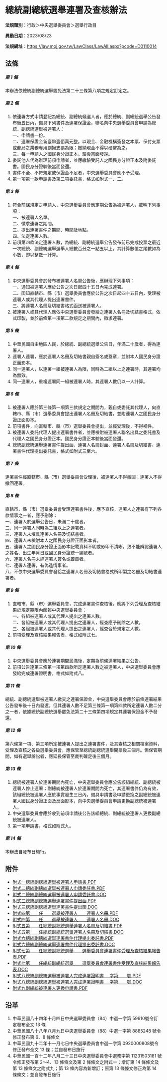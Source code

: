 # 總統副總統選舉連署及查核辦法

**法規類別**：行政＞中央選舉委員會＞選舉行政目

**異動日期**：2023/08/23  

**法規網址**：https://law.moj.gov.tw/LawClass/LawAll.aspx?pcode=D0110014





## 法條
##### 第 1 條
本辦法依總統副總統選舉罷免法第二十三條第八項之規定訂定之。

##### 第 2 條
1. 依連署方式申請登記為總統、副總統候選人者，應於總統、副總統選舉公告發布後五日內，備具下列書件及連署保證金，聯名向中央選舉委員會申請為總統、副總統選舉被連署人：  
一、申請書一份。  
二、連署保證金新臺幣壹佰萬元整。以現金、金融機構簽發之本票、保付支票或郵局之業務專用劃撥支票為限；繳納現金不得以硬幣為之。  
三、每一申請人之國民身分證正本。驗後當面發還。
1. 委託他人代為辦理前項申請者，並應繳驗受託人之國民身分證正本及附委託書。國民身分證驗後當面發還。
1. 書件不全、不符規定或保證金不足者，中央選舉委員會應不予受理。
1. 第一項第一款申請書及第二項委託書，格式如附式一、二。

##### 第 3 條
1. 符合前條規定之申請人，中央選舉委員會應定期公告為被連署人，載明下列事項：  
一、被連署人名單。  
二、徵求連署之期間。  
三、提出連署書件之期間、時間及地點。  
四、法定連署人數。
1. 前項第四款法定連署人數，為總統、副總統選舉公告發布前已完成投票之最近一次總統、副總統選舉選舉人總數百分之一點五以上，其計算數值之尾數如為小數，即以整數一計算。

##### 第 4 條
1. 中央選舉委員會於發布被連署人名單公告後，應辦理下列事項：  
一、通知被連署人應於公告之次日起四十五日內完成連署。  
二、函知直轄市、縣（市）選舉委員會應於公告之次日起四十五日內，受理被連署人或其代理人提出連署書件。  
三、將連署人名冊及切結書格式函送被連署人。
1. 被連署人或其代理人應依中央選舉委員會發給之連署人名冊及切結書格式，依式印製，並於前條第一項第二款規定之期間內，徵求連署。

##### 第 5 條
1. 中華民國自由地區人民，於總統、副總統選舉公告日，年滿二十歲者，得為連署人。
1. 連署人連署，應於連署人名冊及切結書親自簽名或蓋章，並附本人國民身分證正面影本。
1. 同一連署人，以連署一組被連署人為限，同時為二組以上之連署時，其連署均為無效。
1. 同一連署人，重複連署同一組被連署人時，其連署人數仍以一人計算。

##### 第 6 條
1. 被連署人應於第三條第一項第三款規定之期間內，親自或委託其代理人，向直轄市、縣（市）選舉委員會提出連署人名冊及切結書，並附連署人之國民身分證正面影本。
1. 前項書件，向直轄市、縣（市）選舉委員會提出，並經受理後，不得補件。
1. 被連署人委託代理人提出連署書件者，並應檢附被連署人聯名出具之委託書及代理人之國民身分證正本。國民身分證正本驗後當面發還。
1. 總統副總統選舉連署書件提出函、連署人名冊封面、連署人名冊及切結書、連署書件代理提出委託書，格式如附式三至六。

##### 第 7 條
連署書件經直轄市、縣（市）選舉委員會受理後，被連署人不得撤回；連署人不得撤回連署。

##### 第 8 條
直轄市、縣（市）選舉委員會受理連署書件後，應予查核，連署人之連署有下列各款情事之一者，應予刪除：  
一、連署人於選舉公告日，未滿二十歲者。  
二、同一連署人同時為二組以上之連署者。  
三、連署人未填具連署人名冊及切結書者。  
四、連署人未檢附本人之國民身分證正面影本者。  
五、連署人之國民身分證正面影本記載資料不明或影印不清晰，致不能辨認連署人之姓名、出生年月日或國民身分證統一編號者。  
六、連署人名冊未經連署人簽名或蓋章者。  
七、連署人連署，有偽造情事者。  
八、不依中央選舉委員會發給之連署人名冊及切結書格式所印製之名冊及切結書連署者。

##### 第 9 條
1. 直轄市、縣（市）選舉委員會，完成連署書件查核後，應將下列受理及查核結果於規定期限內函報中央選舉委員會：  
一、各組被連署人或其代理人提出之連署人數。  
二、各組被連署人或其代理人提出之連署人，經查應予刪除之人數。  
三、各組被連署人或其代理人提出之連署人，經查合於規定之人數。
1. 前項受理及查核結果報告表，格式如附式七。

##### 第 10 條
1. 中央選舉委員會應於連署期間屆滿後，定期為前條連署結果之公告。
1. 前項公告達第三條第一項第四款所定連署人數之被連署人，中央選舉委員會應發給完成連署證明書，格式如附式八。

##### 第 11 條
總統、副總統選舉被連署人繳交之連署保證金，中央選舉委員會應於前條連署結果公告發布後十日內發還。但其連署人數不足第三條第一項第四款所定連署人數二分之一者，依據總統副總統選舉罷免法第二十三條第四項規定其連署保證金不予發還。

##### 第 12 條
第六條第一項、第三項所定被連署人提出之連署書件，及其查核之相關檔案資料，受理及查核之各級選舉委員會，應保管至總統副總統選舉開票後三個月。但保管期間，如有選舉訴訟者，應延長保管至裁判確定後三個月。

##### 第 13 條
1. 總統被連署人於連署期間內死亡，中央選舉委員會應公告該組總統、副總統被連署人停止連署；副總統被連署人於連署期間內死亡，其連署書件仍為有效，該組總統被連署人應於事實發生三日內，備具申請書及申請更換之副總統被連署人國民身分證正面及反面影本，向中央選舉委員會申請更換副總統被連署人。
1. 中央選舉委員會應於收到前項申請後公告該組總統、副總統被連署人更換副總統被連署人。
1. 第一項申請書，格式如附式九。

##### 第 14 條
本辦法自發布日施行。
## 附件
* [附式一總統副總統選舉被連署人申請書.PDF](https://law.moj.gov.tw/LawClass/LawGetFile.ashx?FileId=0000348318)
* [附式二總統副總統選舉被連署人申請委託書.PDF](https://law.moj.gov.tw/LawClass/LawGetFile.ashx?FileId=0000233163)
* [附式二總統副總統選舉被連署人申請委託書.DOC](https://law.moj.gov.tw/LawClass/LawGetFile.ashx?FileId=0000008233)
* [附式三總統副總統選舉連署書件提出函.PDF](https://law.moj.gov.tw/LawClass/LawGetFile.ashx?FileId=0000233164)
* [附式三總統副總統選舉連署書件提出函.DOC](https://law.moj.gov.tw/LawClass/LawGetFile.ashx?FileId=0000008234)
* [附式四第　　任　　選舉被連署人　　連署人名冊.PDF](https://law.moj.gov.tw/LawClass/LawGetFile.ashx?FileId=0000233165)
* [附式四第　　任　　選舉被連署人　　連署人名冊.DOC](https://law.moj.gov.tw/LawClass/LawGetFile.ashx?FileId=0000008235)
* [附式五第　　任總統副總統選舉連署人名冊及切結書.PDF](https://law.moj.gov.tw/LawClass/LawGetFile.ashx?FileId=0000233166)
* [附式五第　　任總統副總統選舉連署人名冊及切結書.DOC](https://law.moj.gov.tw/LawClass/LawGetFile.ashx?FileId=0000008236)
* [附式六總統副總統選舉連署書件代理提出委託書.PDF](https://law.moj.gov.tw/LawClass/LawGetFile.ashx?FileId=0000233167)
* [附式六總統副總統選舉連署書件代理提出委託書.DOC](https://law.moj.gov.tw/LawClass/LawGetFile.ashx?FileId=0000008237)
* [附式七第　　任總統副總統選舉　　選舉委員會連署書件受理及查核結果報告表.PDF](https://law.moj.gov.tw/LawClass/LawGetFile.ashx?FileId=0000233168)
* [附式七第　　任總統副總統選舉　　選舉委員會連署書件受理及查核結果報告表.DOC](https://law.moj.gov.tw/LawClass/LawGetFile.ashx?FileId=0000008238)
* [附式八總統副總統選舉被連署人完成連署證明書　 字第　　號.PDF](https://law.moj.gov.tw/LawClass/LawGetFile.ashx?FileId=0000233169)
* [附式八總統副總統選舉被連署人完成連署證明書　 字第　　號.DOC](https://law.moj.gov.tw/LawClass/LawGetFile.ashx?FileId=0000008239)
* [附式九副總統被連署人更換申請書.PDF](https://law.moj.gov.tw/LawClass/LawGetFile.ashx?FileId=0000348319)
## 沿革
1. 中華民國八十四年十月四日中央選舉委員會（84）中選一字第 59910號令訂定發布全文 13 條
1. 中華民國八十八年八月九日中央選舉委員會（88）中選一字第 8885248 號令修正發布第 6、8 條條文
1. 中華民國九十二年十一月七日中央選舉委員會中選一字第 0920000808號令修正發布全文 13 條；並自發布日施行
1. 中華民國一百十二年八月二十三日中央選舉委員會中選務字第 11231503181  號令修正發布第 2～4、13 條條文及第 2  條條文之附式一；增訂第 14 條條文及第 13 條條文之附式九；第 13 條內容為新增訂；原第 13 條條文修正為第 14 條條文；並自發布日施行
